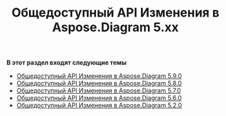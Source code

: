 ﻿---
title: Общедоступный API Изменения в Aspose.Diagram 5.xx
type: docs
weight: 40
url: /ru/java/public-api-changes-in-aspose-diagram-5-x-x/
---
**В этот раздел входят следующие темы**
- [Общедоступный API Изменения в Aspose.Diagram 5.9.0](/diagram/ru/java/public-api-changes-in-aspose-diagram-5-9-0/)
- [Общедоступный API Изменения в Aspose.Diagram 5.8.0](/diagram/ru/java/public-api-changes-in-aspose-diagram-5-8-0/)
- [Общедоступный API Изменения в Aspose.Diagram 5.7.0](/diagram/ru/java/public-api-changes-in-aspose-diagram-5-7-0/)
- [Общедоступный API Изменения в Aspose.Diagram 5.6.0](/diagram/ru/java/public-api-changes-in-aspose-diagram-5-6-0/)
- [Общедоступный API Изменения в Aspose.Diagram 5.2.0](/diagram/ru/java/public-api-changes-in-aspose-diagram-5-2-0/)
